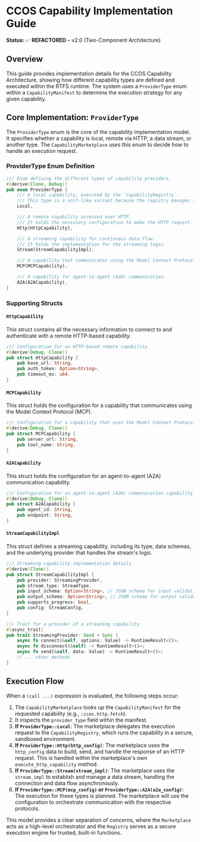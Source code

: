 # CCOS Capability Implementation Guide

**Status:** ✅ **REFACTORED** – v2.0 (Two-Component Architecture)

## Overview

This guide provides implementation details for the CCOS Capability Architecture, showing how different capability types are defined and executed within the RTFS runtime. The system uses a `ProviderType` enum within a `CapabilityManifest` to determine the execution strategy for any given capability.

## Core Implementation: `ProviderType`

The `ProviderType` enum is the core of the capability implementation model. It specifies whether a capability is local, remote via HTTP, a data stream, or another type. The `CapabilityMarketplace` uses this enum to decide how to handle an execution request.

### ProviderType Enum Definition

```rust
/// Enum defining the different types of capability providers.
#[derive(Clone, Debug)]
pub enum ProviderType {
    /// A local capability, executed by the `CapabilityRegistry`.
    /// This type is a unit-like variant because the registry manages the implementation details internally.
    Local,

    /// A remote capability accessed over HTTP.
    /// It holds the necessary configuration to make the HTTP request.
    Http(HttpCapability),

    /// A streaming capability for continuous data flow.
    /// It holds the implementation for the streaming logic.
    Stream(StreamCapabilityImpl),

    /// A capability that communicates using the Model Context Protocol (MCP).
    MCP(MCPCapability),

    /// A capability for agent-to-agent (A2A) communication.
    A2A(A2ACapability),
}
```

### Supporting Structs

#### `HttpCapability`

This struct contains all the necessary information to connect to and authenticate with a remote HTTP-based capability.

```rust
/// Configuration for an HTTP-based remote capability.
#[derive(Debug, Clone)]
pub struct HttpCapability {
    pub base_url: String,
    pub auth_token: Option<String>,
    pub timeout_ms: u64,
}
```

#### `MCPCapability`

This struct holds the configuration for a capability that communicates using the Model Context Protocol (MCP).

```rust
/// Configuration for a capability that uses the Model Context Protocol (MCP).
#[derive(Debug, Clone)]
pub struct MCPCapability {
    pub server_url: String,
    pub tool_name: String,
}
```

#### `A2ACapability`

This struct holds the configuration for an agent-to-agent (A2A) communication capability.

```rust
/// Configuration for an agent-to-agent (A2A) communication capability.
#[derive(Debug, Clone)]
pub struct A2ACapability {
    pub agent_id: String,
    pub endpoint: String,
}
```

#### `StreamCapabilityImpl`

This struct defines a streaming capability, including its type, data schemas, and the underlying provider that handles the stream's logic.

```rust
/// Streaming capability implementation details
#[derive(Clone)]
pub struct StreamCapabilityImpl {
    pub provider: StreamingProvider,
    pub stream_type: StreamType,
    pub input_schema: Option<String>, // JSON schema for input validation
    pub output_schema: Option<String>, // JSON schema for output validation
    pub supports_progress: bool,
    pub config: StreamConfig,
}

/// Trait for a provider of a streaming capability
#[async_trait]
pub trait StreamingProvider: Send + Sync {
    async fn connect(&self, options: Value) -> RuntimeResult<()>;
    async fn disconnect(&self) -> RuntimeResult<()>;
    async fn send(&self, data: Value) -> RuntimeResult<()>;
    // ... other methods
}
```

## Execution Flow

When a `(call ...)` expression is evaluated, the following steps occur:

1.  The `CapabilityMarketplace` looks up the `CapabilityManifest` for the requested capability (e.g., `:ccos.http.fetch`).
2.  It inspects the `provider_type` field within the manifest.
3.  **If `ProviderType::Local`**: The marketplace delegates the execution request to the `CapabilityRegistry`, which runs the capability in a secure, sandboxed environment.
4.  **If `ProviderType::Http(http_config)`**: The marketplace uses the `http_config` data to build, send, and handle the response of an HTTP request. This is handled within the marketplace's own `execute_http_capability` method.
5.  **If `ProviderType::Stream(stream_impl)`**: The marketplace uses the `stream_impl` to establish and manage a data stream, handling the connection and data flow asynchronously.
6.  **If `ProviderType::MCP(mcp_config)` or `ProviderType::A2A(a2a_config)`**: The execution for these types is planned. The marketplace will use the configuration to orchestrate communication with the respective protocols.

This model provides a clear separation of concerns, where the `Marketplace` acts as a high-level orchestrator and the `Registry` serves as a secure execution engine for trusted, built-in functions.
